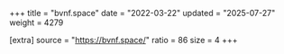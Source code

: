 +++
title = "bvnf.space"
date = "2022-03-22"
updated = "2025-07-27"
weight = 4279

[extra]
source = "https://bvnf.space/"
ratio = 86
size = 4
+++
